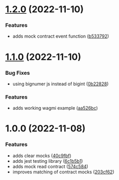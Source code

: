 # [1.2.0](https://github.com/Byont-Ventures/mocketh/compare/v1.1.0...v1.2.0) (2022-11-10)


### Features

* adds mock contract event function ([b533792](https://github.com/Byont-Ventures/mocketh/commit/b533792f2a6c8477d61d5b979cc175a867b6f8b5))

# [1.1.0](https://github.com/Byont-Ventures/mocketh/compare/v1.0.0...v1.1.0) (2022-11-10)

### Bug Fixes

- using bignumer js instead of bigint ([0b22828](https://github.com/Byont-Ventures/mocketh/commit/0b228283613ad4bbb5bd92ab949bbbc5a993f9a9))

### Features

- adds working wagmi example ([aa526bc](https://github.com/Byont-Ventures/mocketh/commit/aa526bc6499d8b61d7531ad7e9d765b13246f21a))

# 1.0.0 (2022-11-08)

### Features

- adds clear mocks ([40c9fbf](https://github.com/Byont-Ventures/mocketh/commit/40c9fbf9abbdb372feac568a295e87775b159a71))
- adds jest testing library ([6c1b5b1](https://github.com/Byont-Ventures/mocketh/commit/6c1b5b18602f19eb643dc5d65c77673b8692f800))
- adds mock read contract ([574c584](https://github.com/Byont-Ventures/mocketh/commit/574c584d6ee51d159a7a2a10136f5373efb1f810))
- improves matching of contract mocks ([203cf62](https://github.com/Byont-Ventures/mocketh/commit/203cf62d6859d55fc848f0e2ea516519e2b177ef))
